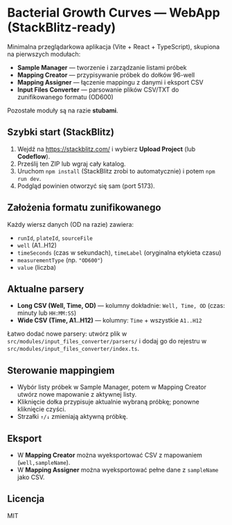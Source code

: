 # Bacterial Growth Curves — WebApp (StackBlitz-ready)

Minimalna przeglądarkowa aplikacja (Vite + React + TypeScript), skupiona na pierwszych modułach:
- **Sample Manager** — tworzenie i zarządzanie listami próbek
- **Mapping Creator** — przypisywanie próbek do dołków 96-well
- **Mapping Assigner** — łączenie mappingu z danymi i eksport CSV
- **Input Files Converter** — parsowanie plików CSV/TXT do zunifikowanego formatu (OD600)

Pozostałe moduły są na razie **stubami**.

## Szybki start (StackBlitz)

1. Wejdź na https://stackblitz.com/ i wybierz **Upload Project** (lub **Codeflow**).
2. Prześlij ten ZIP lub wgraj cały katalog.
3. Uruchom `npm install` (StackBlitz zrobi to automatycznie) i potem `npm run dev`.
4. Podgląd powinien otworzyć się sam (port 5173).

## Założenia formatu zunifikowanego

Każdy wiersz danych (OD na razie) zawiera:
- `runId`, `plateId`, `sourceFile`
- `well` (A1..H12)
- `timeSeconds` (czas w sekundach), `timeLabel` (oryginalna etykieta czasu)
- `measurementType` (np. `"OD600"`)
- `value` (liczba)

## Aktualne parsery

- **Long CSV (Well, Time, OD)** — kolumny dokładnie: `Well, Time, OD` (czas: minuty lub `HH:MM:SS`)
- **Wide CSV (Time, A1..H12)** — kolumny: `Time` + wszystkie `A1..H12`

Łatwo dodać nowe parsery: utwórz plik w `src/modules/input_files_converter/parsers/` i dodaj go do rejestru w `src/modules/input_files_converter/index.ts`.

## Sterowanie mappingiem

- Wybór listy próbek w Sample Manager, potem w Mapping Creator utwórz nowe mapowanie z aktywnej listy.
- Kliknięcie dołka przypisuje aktualnie wybraną próbkę; ponowne kliknięcie czyści.
- Strzałki `↑/↓` zmieniają aktywną próbkę.

## Eksport

- W **Mapping Creator** można wyeksportować CSV z mapowaniem (`well,sampleName`).
- W **Mapping Assigner** można wyeksportować pełne dane z `sampleName` jako CSV.

## Licencja

MIT
